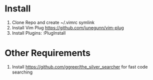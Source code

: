 # Install

1. Clone Repo and create ~/.vimrc symlink
2. Install Vim Plug https://github.com/junegunn/vim-plug
3. Install Plugins: :PlugInstall

# Other Requirements

1. Install https://github.com/ggreer/the_silver_searcher for fast code searching
